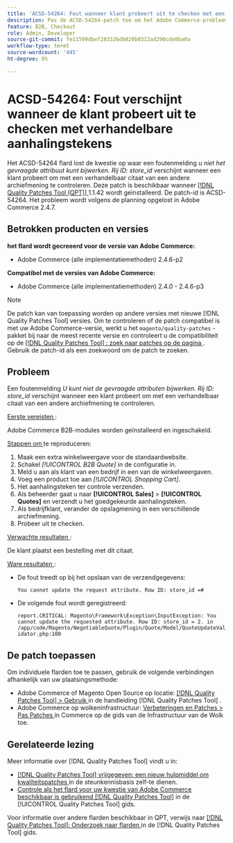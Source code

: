 ```yaml
---
title: 'ACSD-54264: Fout wanneer klant probeert uit te checken met een verhandelbaar prijsopgave.'
description: Pas de ACSD-54264-patch toe om het Adobe Commerce-probleem op te lossen waarbij het foutbericht "U kunt het gevraagde kenmerk niet bijwerken. Rij-id:store_id" wordt weergegeven wanneer een klant een aanhalingsteken in een andere winkelweergave wil uitchecken met een verhandelbaar aanhalingsteken.
feature: B2B, Checkout
role: Admin, Developer
source-git-commit: fe11599dbef283326db029b0312ad290cde0ba0a
workflow-type: tm+mt
source-wordcount: '445'
ht-degree: 0%

---
```


# ACSD-54264: Fout verschijnt wanneer de klant probeert uit te checken met verhandelbare aanhalingstekens

Het ACSD-54264 flard lost de kwestie op waar een foutenmelding *u niet het gevraagde attribuut kunt bijwerken. Rij ID: store_id* verschijnt wanneer een klant probeert om met een verhandelbaar citaat van een andere archiefmening te controleren. Deze patch is beschikbaar wanneer [[!DNL Quality Patches Tool (QPT)] ](https://experienceleague.adobe.com/en/docs/commerce-knowledge-base/kb/announcements/commerce-announcements/magento-quality-patches-released-new-tool-to-self-serve-quality-patches) 1.1.42 wordt geïnstalleerd. De patch-id is ACSD-54264. Het probleem wordt volgens de planning opgelost in Adobe Commerce 2.4.7.

## Betrokken producten en versies

**het flard wordt gecreeerd voor de versie van Adobe Commerce:**

* Adobe Commerce (alle implementatiemethoden) 2.4.6-p2

**Compatibel met de versies van Adobe Commerce:**

* Adobe Commerce (alle implementatiemethoden) 2.4.0 - 2.4.6-p3

>[!NOTE]
>
>De patch kan van toepassing worden op andere versies met nieuwe [!DNL Quality Patches Tool] versies. Om te controleren of de patch compatibel is met uw Adobe Commerce-versie, werkt u het `magento/quality-patches` -pakket bij naar de meest recente versie en controleert u de compatibiliteit op de [[!DNL Quality Patches Tool] : zoek naar patches op de pagina ](https://experienceleague.adobe.com/tools/commerce-quality-patches/index.html) . Gebruik de patch-id als een zoekwoord om de patch te zoeken.

## Probleem

Een foutenmelding *U kunt niet de gevraagde attributen bijwerken. Rij ID: store_id* verschijnt wanneer een klant probeert om met een verhandelbaar citaat van een andere archiefmening te controleren.

<u> Eerste vereisten </u>:

Adobe Commerce B2B-modules worden geïnstalleerd en ingeschakeld.

<u> Stappen om </u> te reproduceren:

1. Maak een extra winkelweergave voor de standaardwebsite.
1. Schakel *[!UICONTROL B2B Quote]* in de configuratie in.
1. Meld u aan als klant van een bedrijf in een van de winkelweergaven.
1. Voeg een product toe aan *[!UICONTROL Shopping Cart]*.
1. Het aanhalingsteken ter controle verzenden.
1. Als beheerder gaat u naar **[!UICONTROL Sales]** > **[!UICONTROL Quotes]** en verzendt u het goedgekeurde aanhalingsteken.
1. Als bedrijfklant, verander de opslagmening in een verschillende archiefmening.
1. Probeer uit te checken.

<u> Verwachte resultaten </u>:

De klant plaatst een bestelling met dit citaat.

<u> Ware resultaten </u>:

* De fout treedt op bij het opslaan van de verzendgegevens:

  `You cannot update the request attribute. Row ID: store_id =#`

* De volgende fout wordt geregistreerd:

  `report.CRITICAL: Magento\Framework\Exception\InputException: You cannot update the requested attribute. Row ID: store_id = 2. in /app/code/Magento/NegotiableQuote/Plugin/Quote/Model/QuoteUpdateValidator.php:100`

## De patch toepassen

Om individuele flarden toe te passen, gebruik de volgende verbindingen afhankelijk van uw plaatsingsmethode:

* Adobe Commerce of Magento Open Source op locatie: [[!DNL Quality Patches Tool]  > Gebruik ](/help/tools/quality-patches-tool/usage.md) in de handleiding [!DNL Quality Patches Tool] .
* Adobe Commerce op wolkeninfrastructuur: [ Verbeteringen en Patches > Pas Patches ](https://experienceleague.adobe.com/docs/commerce-cloud-service/user-guide/develop/upgrade/apply-patches.html) in Commerce op de gids van de Infrastructuur van de Wolk toe.

## Gerelateerde lezing

Meer informatie over [!DNL Quality Patches Tool] vindt u in:

* [[!DNL Quality Patches Tool]  vrijgegeven: een nieuw hulpmiddel om kwaliteitspatches ](https://experienceleague.adobe.com/en/docs/commerce-knowledge-base/kb/announcements/commerce-announcements/magento-quality-patches-released-new-tool-to-self-serve-quality-patches) in de steunkennisbasis zelf-te dienen.
* [ Controle als het flard voor uw kwestie van Adobe Commerce beschikbaar is gebruikend  [!DNL Quality Patches Tool]](/help/tools/quality-patches-tool/patches-available-in-qpt/check-patch-for-magento-issue-with-magento-quality-patches.md) in de [!UICONTROL Quality Patches Tool] gids.


Voor informatie over andere flarden beschikbaar in QPT, verwijs naar [[!DNL Quality Patches Tool]: Onderzoek naar flarden ](https://experienceleague.adobe.com/tools/commerce-quality-patches/index.html) in de [!DNL Quality Patches Tool] gids.
